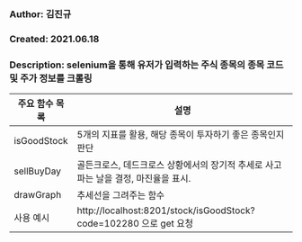 ###    Author: 김진규                           
###    Created: 2021.06.18
###    Description: selenium을 통해 유저가 입력하는 주식 종목의 종목 코드 및 주가 정보를 크롤링



| 주요 함수 목록 | 설명 |
| --- | --- |
| isGoodStock | 5개의 지표를 활용, 해당 종목이 투자하기 좋은 종목인지 판단 |
| sellBuyDay | 골든크로스, 데드크로스 상황에서의 장기적 추세로 사고 파는 날을 결정, 마진율을 표시. |
| drawGraph | 추세선을 그려주는 함수 |
|사용 예시 |  http://localhost:8201/stock/isGoodStock?code=102280 으로 get 요청 |


